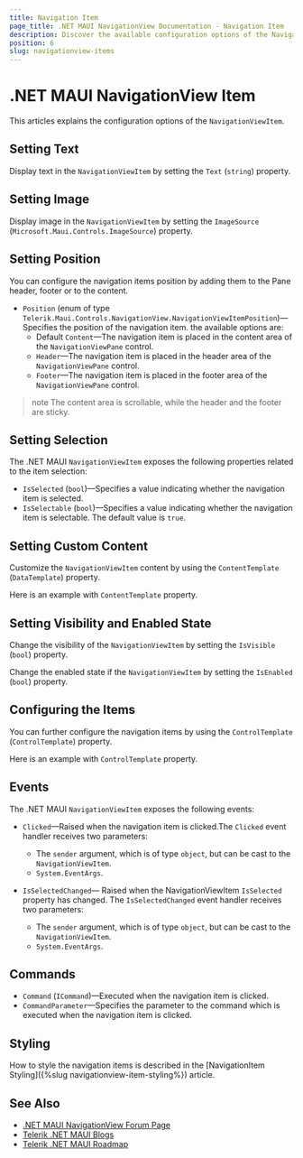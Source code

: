 ```yaml
---
title: Navigation Item
page_title: .NET MAUI NavigationView Documentation - Navigation Item
description: Discover the available configuration options of the Navigation Item and learn how to use them to customize the appearance and the behavior of the Telerik UI for .NET MAUI NavigationView control.
position: 6
slug: navigationview-items
---
```


# .NET MAUI NavigationView Item

This articles explains the configuration options of the `NavigationViewItem`.

## Setting Text

Display text in the `NavigationViewItem` by setting the `Text` (`string`) property.

## Setting Image

Display image in the `NavigationViewItem` by setting the `ImageSource` (`Microsoft.Maui.Controls.ImageSource`) property.

## Setting Position

You can configure the navigation items position by adding them to the Pane header, footer or to the content.

* `Position` (enum of type `Telerik.Maui.Controls.NavigationView.NavigationViewItemPosition`)&mdash;Specifies the position of the navigation item. the available options are: 
	* Default `Content`&mdash;The navigation item is placed in the content area of the `NavigationViewPane` control.
	* `Header`&mdash;The navigation item is placed in the header area of the `NavigationViewPane` control.
	* `Footer`&mdash;The navigation item is placed in the footer area of the `NavigationViewPane` control.

>note The content area is scrollable, while the header and the footer are sticky.

## Setting Selection

The .NET MAUI `NavigationViewItem` exposes the following properties related to the item selection:

* `IsSelected` (`bool`)&mdash;Specifies a value indicating whether the navigation item is selected.
* `IsSelectable` (`bool`)&mdash;Specifies a value indicating whether the navigation item is selectable. The default value is `true`.

## Setting Custom Content

Customize the `NavigationViewItem` content by using the `ContentTemplate` (`DataTemplate`) property.

Here is an example with `ContentTemplate` property.

<snippet id='navigationview-navigationitem-contenttemplate' />

## Setting Visibility and Enabled State

Change the visibility of the `NavigationViewItem` by setting the `IsVisible` (`bool`) property.

Change the enabled state if the `NavigationViewItem` by setting the `IsEnabled` (`bool`) property.

## Configuring the Items

You can further configure the navigation items by using the `ControlTemplate` (`ControlTemplate`) property.

Here is an example with `ControlTemplate` property.

<snippet id='navigationview-navigationitem-controltemplate' />

## Events

The .NET MAUI `NavigationViewItem` exposes the following events:

* `Clicked`&mdash;Raised when the navigation item is clicked.The `Clicked` event handler receives two parameters:
	* The `sender` argument, which is of type `object`, but can be cast to the `NavigationViewItem`.
	* `System.EventArgs`.

* `IsSelectedChanged`&mdash; Raised when the NavigationViewItem `IsSelected` property has changed. The `IsSelectedChanged` event handler receives two parameters:
	* The `sender` argument, which is of type `object`, but can be cast to the `NavigationViewItem`.
	* `System.EventArgs`.

## Commands

* `Command` (`ICommand`)&mdash;Executed when the navigation item is clicked.
* `CommandParameter`&mdash;Specifies the parameter to the command which is executed when the navigation item is clicked.

## Styling

How to style the navigation items is described in the [NavigationItem Styling]({%slug navigationview-item-styling%}) article.

## See Also

- [.NET MAUI NavigationView Forum Page](https://www.telerik.com/forums/maui?tagId=1978)
- [Telerik .NET MAUI Blogs](https://www.telerik.com/blogs/mobile-net-maui)
- [Telerik .NET MAUI Roadmap](https://www.telerik.com/support/whats-new/maui-ui/roadmap)
